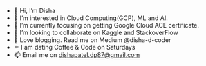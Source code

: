 - 👋 Hi, I’m Disha
- 👀 I’m interested in Cloud Computing(GCP), ML and AI.
- 🌱 I’m currently focusing on getting Google Cloud ACE certificate.
- 💞️ I’m looking to collaborate on Kaggle and StackoverFlow
- 💞️ Love blogging. Read me on Medium @disha-d-coder
- ⚰  I am dating Coffee & Code on Saturdays
- 📫 Email me on dishapatel.dp87@gmail.com
<!---
DishaCoder/DishaCoder is a ✨ special ✨ repository because its `README.md` (this file) appears on your GitHub profile.
You can click the Preview link to take a look at your changes.
--->
